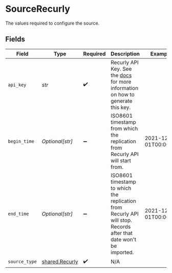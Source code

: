 # SourceRecurly

The values required to configure the source.


## Fields

| Field                                                                                                                                                | Type                                                                                                                                                 | Required                                                                                                                                             | Description                                                                                                                                          | Example                                                                                                                                              |
| ---------------------------------------------------------------------------------------------------------------------------------------------------- | ---------------------------------------------------------------------------------------------------------------------------------------------------- | ---------------------------------------------------------------------------------------------------------------------------------------------------- | ---------------------------------------------------------------------------------------------------------------------------------------------------- | ---------------------------------------------------------------------------------------------------------------------------------------------------- |
| `api_key`                                                                                                                                            | *str*                                                                                                                                                | :heavy_check_mark:                                                                                                                                   | Recurly API Key. See the  <a href="https://docs.airbyte.com/integrations/sources/recurly">docs</a> for more information on how to generate this key. |                                                                                                                                                      |
| `begin_time`                                                                                                                                         | *Optional[str]*                                                                                                                                      | :heavy_minus_sign:                                                                                                                                   | ISO8601 timestamp from which the replication from Recurly API will start from.                                                                       | 2021-12-01T00:00:00                                                                                                                                  |
| `end_time`                                                                                                                                           | *Optional[str]*                                                                                                                                      | :heavy_minus_sign:                                                                                                                                   | ISO8601 timestamp to which the replication from Recurly API will stop. Records after that date won't be imported.                                    | 2021-12-01T00:00:00                                                                                                                                  |
| `source_type`                                                                                                                                        | [shared.Recurly](../../models/shared/recurly.md)                                                                                                     | :heavy_check_mark:                                                                                                                                   | N/A                                                                                                                                                  |                                                                                                                                                      |